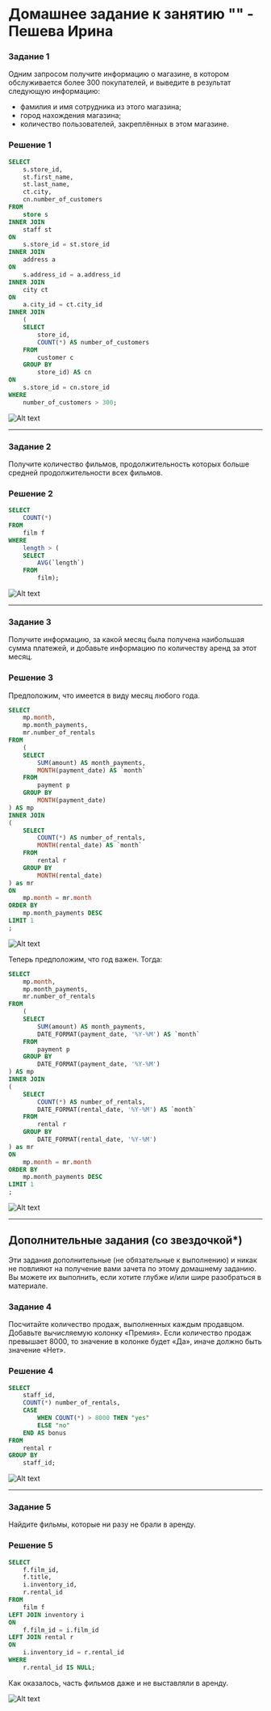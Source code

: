 # Домашнее задание к занятию "" - Пешева Ирина


### Задание 1

Одним запросом получите информацию о магазине, в котором обслуживается более 300 покупателей, и выведите в результат следующую информацию: 
- фамилия и имя сотрудника из этого магазина;
- город нахождения магазина;
- количество пользователей, закреплённых в этом магазине.

### Решение 1

```sql
SELECT
	s.store_id,
	st.first_name,
	st.last_name,
	ct.city,
	cn.number_of_customers
FROM
	store s
INNER JOIN
	staff st
ON
	s.store_id = st.store_id
INNER JOIN 
	address a
ON
	s.address_id = a.address_id
INNER JOIN
	city ct
ON
	a.city_id = ct.city_id
INNER JOIN
	(
	SELECT
		store_id,
		COUNT(*) AS number_of_customers
	FROM
		customer c
	GROUP BY
		store_id) AS cn
ON
	s.store_id = cn.store_id
WHERE
	number_of_customers > 300;
```

![Alt text](img/12.4.1.png)

---
### Задание 2

Получите количество фильмов, продолжительность которых больше средней продолжительности всех фильмов.

### Решение 2

```sql
SELECT
	COUNT(*)
FROM
	film f
WHERE
	length > (
	SELECT
		AVG(`length`)
	FROM
		film);
```

![Alt text](img/12.4.2.png)

---
### Задание 3

Получите информацию, за какой месяц была получена наибольшая сумма платежей, и добавьте информацию по количеству аренд за этот месяц.

### Решение 3

Предположим, что имеется в виду месяц любого года.

```sql
SELECT
	mp.month,
	mp.month_payments,
	mr.number_of_rentals
FROM
	(
	SELECT
		SUM(amount) AS month_payments,
		MONTH(payment_date) AS `month`
	FROM
		payment p
	GROUP BY
		MONTH(payment_date)
) AS mp
INNER JOIN 
(
	SELECT
		COUNT(*) AS number_of_rentals,
		MONTH(rental_date) AS `month`
	FROM
		rental r
	GROUP BY
		MONTH(rental_date)
) as mr
ON
	mp.month = mr.month
ORDER BY
	mp.month_payments DESC
LIMIT 1
;
```

![Alt text](img/12.4.3.png)

Теперь предположим, что год важен. Тогда:

```sql
SELECT
	mp.month,
	mp.month_payments,
	mr.number_of_rentals
FROM
	(
	SELECT
		SUM(amount) AS month_payments,
		DATE_FORMAT(payment_date, '%Y-%M') AS `month`
	FROM
		payment p
	GROUP BY
		DATE_FORMAT(payment_date, '%Y-%M')
) AS mp
INNER JOIN 
(
	SELECT
		COUNT(*) AS number_of_rentals,
		DATE_FORMAT(rental_date, '%Y-%M') AS `month`
	FROM
		rental r
	GROUP BY
		DATE_FORMAT(rental_date, '%Y-%M')
) as mr
ON
	mp.month = mr.month
ORDER BY
	mp.month_payments DESC
LIMIT 1
;
```

![Alt text](img/12.4.3.2.png)

---

## Дополнительные задания (со звездочкой*)

Эти задания дополнительные (не обязательные к выполнению) и никак не повлияют на получение вами зачета по этому домашнему заданию. Вы можете их выполнить, если хотите глубже и/или шире разобраться в материале.

### Задание 4

Посчитайте количество продаж, выполненных каждым продавцом. Добавьте вычисляемую колонку «Премия». Если количество продаж превышает 8000, то значение в колонке будет «Да», иначе должно быть значение «Нет».

### Решение 4

```sql
SELECT
	staff_id,
	COUNT(*) number_of_rentals,
	CASE
		WHEN COUNT(*) > 8000 THEN "yes"
		ELSE "no"
	END AS bonus
FROM
	rental r
GROUP BY
	staff_id;
```

![Alt text](img/12.4.4.png)

---
### Задание 5

Найдите фильмы, которые ни разу не брали в аренду.

### Решение 5

```sql
SELECT
	f.film_id,
	f.title,
	i.inventory_id,
	r.rental_id
FROM
	film f
LEFT JOIN inventory i 
ON
	f.film_id = i.film_id
LEFT JOIN rental r
ON
	i.inventory_id = r.rental_id
WHERE
	r.rental_id IS NULL;
```

Как оказалось, часть фильмов даже и не выставляли в аренду.

![Alt text](img/12.4.5.png)
